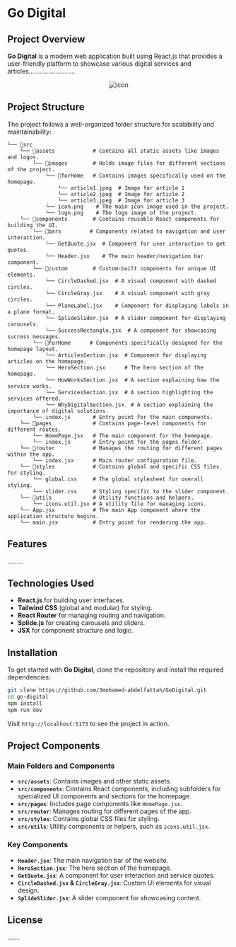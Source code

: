 # Go Digital

## Project Overview

**Go Digital** is a modern web application built using React.js that provides a user-friendly platform to showcase various digital services and articles..........................

<div align='center' width='350'>
  
  ![icon](https://github.com/user-attachments/assets/60bda9f2-6e73-45fe-98dc-04f861ff8d68)
</div>

## Project Structure

The project follows a well-organized folder structure for scalability and maintainability:

```plaintext
└── 📁src
    └── 📁assets            # Contains all static assets like images and logos.
        └── 📁images        # Holds image files for different sections of the project.
            └── 📁forHome   # Contains images specifically used on the homepage.
                └── article1.jpeg  # Image for article 1
                └── article2.jpeg  # Image for article 2
                └── article3.jpeg  # Image for article 3
            └── icon.png    # The main icon image used in the project.
            └── logo.png    # The logo image of the project.
    └── 📁components        # Contains reusable React components for building the UI.
        └── 📁bars         # Components related to navigation and user interaction.
            └── GetQuote.jsx  # Component for user interaction to get quotes.
            └── Header.jsx    # The main header/navigation bar component.
        └── 📁custom        # Custom-built components for unique UI elements.
            └── CircleDashed.jsx  # A visual component with dashed circles.
            └── CircleGray.jsx    # A visual component with gray circles.
            └── PlaneLabel.jsx    # Component for displaying labels in a plane format.
            └── SplideSlider.jsx  # A slider component for displaying carousels.
            └── SuccessRectangle.jsx  # A component for showcasing success messages.
        └── 📁forHome      # Components specifically designed for the homepage layout.
            └── ArticlesSection.jsx  # Component for displaying articles on the homepage.
            └── HeroSection.jsx      # The hero section of the homepage.
            └── HowWorksSection.jsx  # A section explaining how the service works.
            └── ServicesSection.jsx  # A section highlighting the services offered.
            └── WhyDigitalSection.jsx  # A section explaining the importance of digital solutions.
        └── index.js       # Entry point for the main components.
    └── 📁pages             # Contains page-level components for different routes.
        └── HomePage.jsx   # The main component for the homepage.
        └── index.js       # Entry point for the pages folder.
    └── 📁router            # Manages the routing for different pages within the app.
        └── index.jsx      # Main router configuration file.
    └── 📁styles            # Contains global and specific CSS files for styling.
        └── global.css     # The global stylesheet for overall styling.
        └── slider.css     # Styling specific to the slider component.
    └── 📁utils             # Utility functions and helpers.
        └── icons.util.jsx # A utility file for managing icons.
    └── App.jsx            # The main App component where the application structure begins.
    └── main.jsx           # Entry point for rendering the app.
```

## Features
.........

## Technologies Used

- **React.js** for building user interfaces.
- **Tailwind CSS** (global and modular) for styling.
- **React Router** for managing routing and navigation.
- **Splide.js** for creating carousels and sliders.
- **JSX** for component structure and logic.

## Installation

To get started with **Go Digital**, clone the repository and install the required dependencies:

```bash
git clone https://github.com/3mohamed-abdelfattah/GoDigital.git
cd go-digital
npm install
npm run dev
```

Visit `http://localhost:5173` to see the project in action.

## Project Components

### Main Folders and Components

- **`src/assets`**: Contains images and other static assets.
- **`src/components`**: Contains React components, including subfolders for specialized UI components and sections for the homepage.
- **`src/pages`**: Includes page components like `HomePage.jsx`.
- **`src/router`**: Manages routing for different pages of the app.
- **`src/styles`**: Contains global CSS files for styling.
- **`src/utils`**: Utility components or helpers, such as `icons.util.jsx`.

### Key Components

- **`Header.jsx`**: The main navigation bar of the website.
- **`HeroSection.jsx`**: The hero section of the homepage.
- **`GetQuote.jsx`**: A component for user interaction and service quotes.
- **`CircleDashed.jsx` & `CircleGray.jsx`**: Custom UI elements for visual design.
- **`SplideSlider.jsx`**: A slider component for showcasing content.


## License

.......